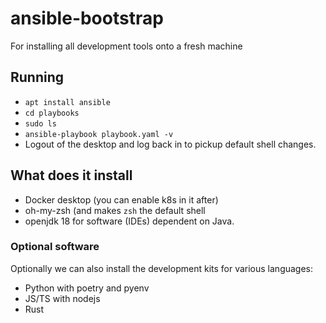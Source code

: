 # ansible-bootstrap
For installing all development tools onto a fresh machine

## Running

* `apt install ansible`
* `cd playbooks`
* `sudo ls`
* `ansible-playbook playbook.yaml -v`
* Logout of the desktop and log back in to pickup default shell changes.

## What does it install 

* Docker desktop (you can enable k8s in it after) 
* oh-my-zsh (and makes `zsh` the default shell
* openjdk 18 for software (IDEs) dependent on Java.

### Optional software

Optionally we can also install the development kits for various languages:

* Python with poetry and pyenv
* JS/TS with nodejs
* Rust
